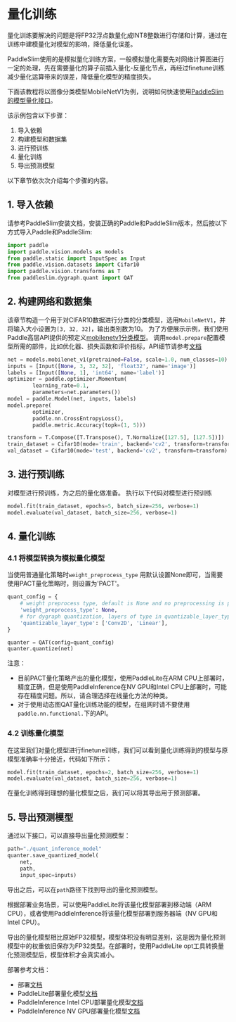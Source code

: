 #  量化训练

量化训练要解决的问题是将FP32浮点数量化成INT8整数进行存储和计算，通过在训练中建模量化对模型的影响，降低量化误差。

PaddleSlim使用的是模拟量化训练方案，一般模拟量化需要先对网络计算图进行一定的处理，先在需要量化的算子前插入量化-反量化节点，再经过finetune训练减少量化运算带来的误差，降低量化模型的精度损失。

下面该教程将以图像分类模型MobileNetV1为例，说明如何快速使用[PaddleSlim的模型量化接口]()。

该示例包含以下步骤：

1. 导入依赖
2. 构建模型和数据集
3. 进行预训练
4. 量化训练
5. 导出预测模型

以下章节依次次介绍每个步骤的内容。

## 1. 导入依赖

请参考PaddleSlim安装文档，安装正确的Paddle和PaddleSlim版本，然后按以下方式导入Paddle和PaddleSlim:

```python
import paddle
import paddle.vision.models as models
from paddle.static import InputSpec as Input
from paddle.vision.datasets import Cifar10
import paddle.vision.transforms as T
from paddleslim.dygraph.quant import QAT
```

## 2. 构建网络和数据集

该章节构造一个用于对CIFAR10数据进行分类的分类模型，选用`MobileNetV1`，并将输入大小设置为`[3, 32, 32]`，输出类别数为10。
为了方便展示示例，我们使用Paddle高层API提供的预定义[mobilenetv1分类模型](https://www.paddlepaddle.org.cn/documentation/docs/zh/develop/api/paddle/vision/models/mobilenetv1/MobileNetV1_cn.html#mobilenetv1)。
调用`model.prepare`配置模型所需的部件，比如优化器、损失函数和评价指标，API细节请参考[文档](https://www.paddlepaddle.org.cn/documentation/docs/zh/develop/api/paddle/hapi/model/Model_cn.html#prepare-optimizer-none-loss-function-none-metrics-none)

```python
net = models.mobilenet_v1(pretrained=False, scale=1.0, num_classes=10)
inputs = [Input([None, 3, 32, 32], 'float32', name='image')]
labels = [Input([None, 1], 'int64', name='label')]
optimizer = paddle.optimizer.Momentum(
        learning_rate=0.1,
        parameters=net.parameters())
model = paddle.Model(net, inputs, labels)
model.prepare(
        optimizer,
        paddle.nn.CrossEntropyLoss(),
        paddle.metric.Accuracy(topk=(1, 5)))

transform = T.Compose([T.Transpose(), T.Normalize([127.5], [127.5])])
train_dataset = Cifar10(mode='train', backend='cv2', transform=transform)
val_dataset = Cifar10(mode='test', backend='cv2', transform=transform)
```

## 3. 进行预训练

对模型进行预训练，为之后的量化做准备。
执行以下代码对模型进行预训练
```python
model.fit(train_dataset, epochs=5, batch_size=256, verbose=1)
model.evaluate(val_dataset, batch_size=256, verbose=1)
```


## 4. 量化训练

### 4.1 将模型转换为模拟量化模型

当使用普通量化策略时`weight_preprocess_type` 用默认设置None即可，当需要使用PACT量化策略时，则设置为'PACT'。

```python
quant_config = {
    # weight preprocess type, default is None and no preprocessing is performed.
    'weight_preprocess_type': None,
    # for dygraph quantization, layers of type in quantizable_layer_type will be quantized
    'quantizable_layer_type': ['Conv2D', 'Linear'],
}

quanter = QAT(config=quant_config)
quanter.quantize(net)
```

注意：
* 目前PACT量化策略产出的量化模型，使用PaddleLite在ARM CPU上部署时，精度正确，但是使用PaddleInference在NV GPU和Intel CPU上部署时，可能存在精度问题。所以，请合理选择在线量化方法的种类。
* 对于使用动态图QAT量化训练功能的模型，在组网时请不要使用`paddle.nn.functional.`下的API。

### 4.2 训练量化模型

在这里我们对量化模型进行finetune训练，我们可以看到量化训练得到的模型与原模型准确率十分接近，代码如下所示：

```python
model.fit(train_dataset, epochs=2, batch_size=256, verbose=1)
model.evaluate(val_dataset, batch_size=256, verbose=1)
```

在量化训练得到理想的量化模型之后，我们可以将其导出用于预测部署。


## 5. 导出预测模型

通过以下接口，可以直接导出量化预测模型：

```python
path="./quant_inference_model"
quanter.save_quantized_model(
    net,
    path,
    input_spec=inputs)
```

导出之后，可以在`path`路径下找到导出的量化预测模型。

根据部署业务场景，可以使用PaddleLite将该量化模型部署到移动端（ARM CPU），或者使用PaddleInference将该量化模型部署到服务器端（NV GPU和Intel CPU）。

导出的量化模型相比原始FP32模型，模型体积没有明显差别，这是因为量化预测模型中的权重依旧保存为FP32类型。在部署时，使用PaddleLite opt工具转换量化预测模型后，模型体积才会真实减小。

部署参考文档：
* 部署[文档](https://paddleslim.readthedocs.io/zh_CN/latest/deploy/index.html)
* PaddleLite部署量化模型[文档](https://paddle-lite.readthedocs.io/zh/latest/user_guides/quant_aware.html)
* PaddleInference Intel CPU部署量化模型[文档](https://paddle-inference.readthedocs.io/en/latest/optimize/paddle_x86_cpu_int8.html)
* PaddleInference NV GPU部署量化模型[文档](https://paddle-inference.readthedocs.io/en/latest/optimize/paddle_trt.html)
